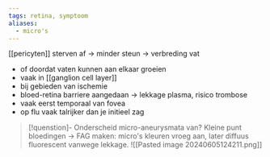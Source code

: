 ```yaml
---
tags: retina, symptoom
aliases:
  - micro's 
---
```


[[pericyten]] sterven af -> minder steun -> verbreding vat 
- of doordat vaten kunnen aan elkaar groeien
- vaak in [[ganglion cell layer]]
- bij gebieden van ischemie
- bloed-retina barriere aangedaan -> lekkage plasma, risico trombose
- vaak eerst temporaal van fovea
- op flu vaak talrijker dan je initieel zag

> [!quenstion]- Onderscheid micro-aneurysmata van?
> Kleine punt bloedingen -> FAG maken: micro's kleuren vroeg aan, later diffuus fluorescent vanwege lekkage.
> ![[Pasted image 20240605124211.png]]
